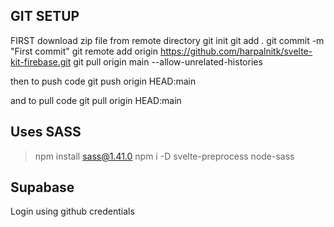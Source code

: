 ## GIT SETUP
FIRST download zip file from remote directory
git init
git add .
git commit -m "First commit"
git remote add origin https://github.com/harpalnitk/svelte-kit-firebase.git
git pull origin main --allow-unrelated-histories

then to push code
git push origin HEAD:main

and to pull code
git pull origin HEAD:main

## Uses SASS
> npm install sass@1.41.0
> npm i -D svelte-preprocess node-sass

## Supabase
Login using github credentials
